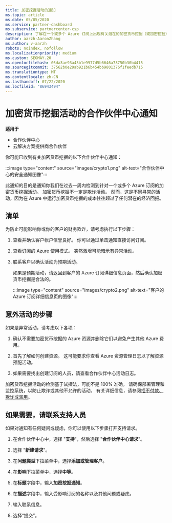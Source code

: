 ```yaml
---
title: 加密挖掘活动的通知
ms.topic: article
ms.date: 05/05/2020
ms.service: partner-dashboard
ms.subservice: partnercenter-csp
description: 了解在一个或多个 Azure 订阅上出现有关潜在的加密货币挖掘（或加密挖掘）的通知时，这意味着什么。
author: aarzh-AaronZhang
ms.author: v-aarzh
robots: noindex, nofollow
ms.localizationpriority: medium
ms.custom: SEOMAY.20
ms.openlocfilehash: 05da3ae93a43b1e9977d5b6646a73750b30b4415
ms.sourcegitcommit: 37562b0e29ab921b6b454bb9801376f1feedb715
ms.translationtype: MT
ms.contentlocale: zh-CN
ms.lasthandoff: 07/22/2020
ms.locfileid: "86943494"
---
```

# <a name="partner-center-notification-for-cryptocurrency-mining-activity"></a>加密货币挖掘活动的合作伙伴中心通知

**适用于**

-  合作伙伴中心
-  云解决方案提供商合作伙伴

你可能已收到有关加密货币挖掘的以下合作伙伴中心通知：

:::image type="content" source="images/crypto1.png" alt-text="合作伙伴中心的安全通知图像":::

此通知的目的是通知你我们在过去一周内检测到针对一个或多个 Azure 订阅的加密货币挖掘活动。 加密货币挖掘不一定是欺诈活动。 然而，这是不同寻常的活动，因为在 Azure 中运行加密货币挖掘的成本往往超过了任何潜在的经济回报。

## <a name="checklist"></a>清单

为防止可能影响你或你的客户的财务欺诈，请考虑执行以下步骤：

1. 查看并确认客户帐户信誉良好。 你可以通过单击通知直接访问订阅。

2. 查看订阅的 Azure 使用模式。 突然激增可能暗示有异常活动。

3. 联系客户以确认活动为预期活动。

   如果是预期活动，请返回到客户的 Azure 订阅详细信息页面，然后确认加密货币挖掘是合法的。

   :::image type="content" source="images/crypto2.png" alt-text="客户的 Azure 订阅详细信息页的图像":::

## <a name="steps-for-unexpected-activity"></a>意外活动的步骤

如果是异常活动，请考虑以下各项：

1. 确认不需要加密货币挖掘的 Azure 资源并删除它们以避免产生其他 Azure 费用。

2. 首先了解如何创建资源。 这可能要求你查看 Azure 资源管理日志以了解资源预配活动。

3. 如果需要找出创建订阅的人员，请查看合作伙伴中心活动日志。

加密货币挖掘活动的检测基于试探法，可能不是 100% 准确。 请确保部署管理和监控系统，以防止欺诈或其他不允许的活动。 有关详细信息，请参阅[拒不付款、欺诈或滥用](non-payment--fraud--or-misuse.md)。

## <a name="contact-support-if-needed"></a>如果需要，请联系支持人员

如果对通知有任何疑问或疑虑，你可以使用以下步骤打开支持请求。

1. 在合作伙伴中心中，选择 "**支持**"，然后选择 "**合作伙伴中心请求**"。

2. 选择 "**新建请求**"。 

3. 在**问题类型**下拉菜单中，选择**添加或管理客户**。

4. 在**影响**下拉菜单中，选择**中等**。

5. 在**标题**字段中，输入**加密挖掘通知**。

6. 在**描述**字段中，输入受影响订阅的名称以及其他问题或疑虑。

7. 输入联系信息。

8. 选择“提交”。
